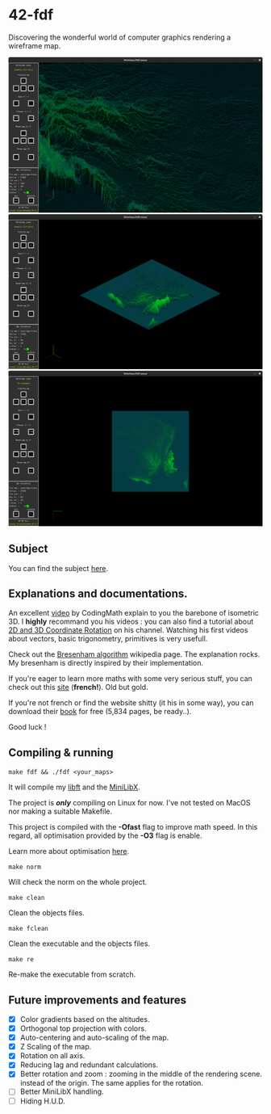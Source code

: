 # 42-fdf
Discovering the wonderful world of computer graphics rendering a wireframe map.

![Wireframe0](/assets/images/w0.png)
![Wireframe1](/assets/images/w1.png)
![Wireframe2](/assets/images/w2.png)

## Subject
You can find the subject [here](https://cdn.intra.42.fr/pdf/pdf/38057/en.subject.pdf).
## Explanations and documentations.

An excellent [video](https://www.youtube.com/watch?v=go1qrWFw_bs) by CodingMath
explain to you the barebone of isometric 3D. I **highly** recommand you his
videos : you can also find a tutorial about [2D and 3D Coordinate Rotation](https://www.youtube.com/watch?v=AmaC23gQCTw) on his channel. Watching his first videos about vectors,
basic trigonometry, primitives is very usefull.

Check out the [Bresenham algorithm](https://en.wikipedia.org/wiki/Bresenham%27s_line_algorithm) wikipedia page. The explanation rocks. My bresenham is directly inspired by their implementation.

If you're eager to learn more maths with some very serious stuff, you can
check out this [site](http://www.sciences.ch/htmlfr/rechercher/recherchemecanique.php) (**french!**).
Old but gold.

If you're not french or find the website shitty (it his in some way), you can
download their [book](https://archive.org/details/OperaMagistris) for free (5,834 pages, be ready..).

Good luck !
## Compiling & running
	make fdf && ./fdf <your_maps>
It will compile my [libft](https://github.com/noctuelles/42-libft) and the [MiniLibX](https://github.com/42Paris/minilibx-linux).

The project is ***only*** compiling on Linux for now. I've not tested on MacOS
nor making a suitable Makefile.

This project is compiled with the **-Ofast** flag to improve math speed. In this
regard, all optimisation provided by the **-O3** flag is enable.

Learn more about optimisation [here](https://gcc.gnu.org/onlinedocs/gcc/Optimize-Options.html).

	make norm

Will check the norm on the whole project.

	make clean

Clean the objects files.

	make fclean

Clean the executable and the objects files.

	make re

Re-make the executable from scratch.
## Future improvements and features
- [x] Color gradients based on the altitudes.
- [x] Orthogonal top projection with colors.
- [x] Auto-centering and auto-scaling of the map.
- [x] Z Scaling of the map.
- [x] Rotation on all axis.
- [x] Reducing lag and redundant calculations.
- [x] Better rotation and zoom : zooming in the middle of the rendering scene.
instead of the origin. The same applies for the rotation.
- [ ] Better MiniLibX handling.
- [ ] Hiding H.U.D.
